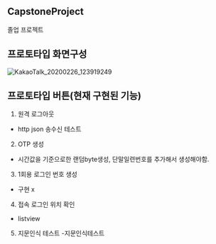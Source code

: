## CapstoneProject
졸업 프로젝트

## 프로토타입 화면구성
![KakaoTalk_20200226_123919249](https://user-images.githubusercontent.com/52391290/75309772-61a81c00-5895-11ea-9d3f-b636f5d0647c.jpg)

## 프로토타입 버튼(현재 구현된 기능)
1. 원격 로그아웃  
- http json 송수신 테스트  
2. OTP 생성
- 시간값을 기준으로한 랜덤byte생성, 단말일련번호를 추가해서 생성해야함.
3. 1회용 로그인 번호 생성 
- 구현 x
4. 접속 로그인 위치 확인  
- listview
5. 지문인식 테스트
-지문인식테스트
